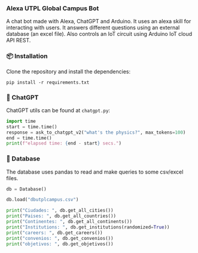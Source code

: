 ### Alexa UTPL Global Campus Bot

A chat bot made with Alexa, ChatGPT and Arduino. It uses an alexa skill for interacting with users. It answers different questions using an external database (an excel file). Also controls an IoT circuit using Arduino IoT cloud API REST.

### 📦 Installation

Clone the repository and install the dependencies:

```
pip install -r requirements.txt
```

### 💬 ChatGPT

ChatGPT utils can be found at `chatgpt.py`:

```python
import time
start = time.time()
response = ask_to_chatgpt_v2("what's the physics?", max_tokens=100)
end = time.time()
print(f"elapsed time: {end - start} secs.")
```

### 💾 Database

The database uses pandas to read and make queries to some csv/excel files.

```python
db = Database()

db.load("dbutplcampus.csv")

print("Ciudades: ", db.get_all_cities())
print("Paises: ", db.get_all_countries())
print("Continentes: ", db.get_all_continents())
print("Institutions: ", db.get_institutions(randomized=True))
print("careers: ", db.get_careers())
print("convenios: ", db.get_convenios())
print("objetivos: ", db.get_objetivos())
```
